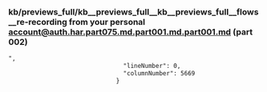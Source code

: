 ### kb/previews_full/kb__previews_full__kb__previews_full__flows__re-recording from your personal account@auth.har.part075.md.part001.md.part001.md (part 002)

```md
",
                                "lineNumber": 0,
                                "columnNumber": 5669
                              }
```

```
